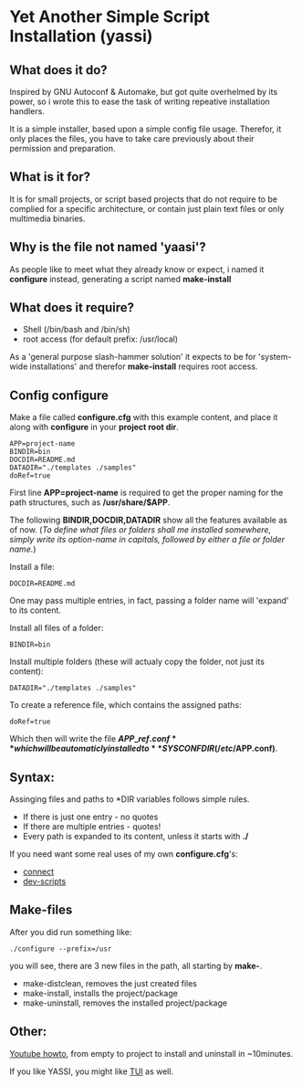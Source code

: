Yet Another Simple Script Installation (yassi)
==============================================


What does it do?
----------------

Inspired by GNU Autoconf & Automake, but got quite overhelmed by its power, 
so i wrote this to ease the task of writing repeative installation handlers.

It is a simple installer, based upon a simple config file usage.
Therefor, it only places the files, you have to take care previously about their permission and preparation.



What is it for?
---------------

It is for small projects, or script based projects that do not require to be complied for a specific architecture, 
or contain just plain text files or only multimedia binaries.



Why is the file not named 'yaasi'?
----------------------------------

As people like to meet what they already know or expect, i named it **configure** instead, 
generating a script named **make-install**



What does it require?
---------------------
* Shell (/bin/bash and /bin/sh)
* root access (for default prefix: /usr/local)

As a 'general purpose slash-hammer solution' it expects to be for 'system-wide installations' 
and therefor **make-install** requires root access.



Config configure
----------------

Make a file called **configure.cfg** with this example content, and place it along with **configure** in your **project root dir**.

	APP=project-name
	BINDIR=bin
	DOCDIR=README.md
	DATADIR="./templates ./samples"
	doRef=true


First line **APP=project-name** is required to get the proper naming for the path structures, such as **/usr/share/$APP**.

The following **BINDIR,DOCDIR,DATADIR** show all the features available as of now.
(*To define what files or folders shall me installed somewhere, simply write its option-name in capitals,
followed by either a file or folder name.*)

Install a file:

	DOCDIR=README.md

One may pass multiple entries, in fact, passing a folder name will 'expand' to its content.

Install all files of a folder:

	BINDIR=bin	

Install multiple folders (these will actualy copy the folder, not just its content):

	DATADIR="./templates ./samples"


To create a reference file, which contains the assigned paths:

	doRef=true

Which then will write the file **$APP\_ref.conf** which will be automaticly installed to **SYSCONFDIR (/etc/$APP.conf)**.



Syntax:
-------

Assinging files and paths to \*DIR variables follows simple rules.

* If there is just one entry - no quotes
* If there are multiple entries - quotes!
* Every path is expanded to its content, unless it starts with **./**

If you need want some real uses of my own **configure.cfg**'s:

* [connect](https://github.com/sri-arjuna/connect)
* [dev-scripts](https://github.com/sri-arjuna/dev-scripts)



Make-files
----------

After you did run something like:

	./configure --prefix=/usr

you will see, there are 3 new files in the path, all starting by **make-**.

* make-distclean, removes the just created files
* make-install, installs the project/package
* make-uninstall, removes the installed project/package


Other:
------

[Youtube howto](https://youtu.be/KhuariqAL2k), from empty to project to install and uninstall in ~10minutes.

If you like YASSI, you might like [TUI](https://github.com/sri-arjuna/tui) as well.

